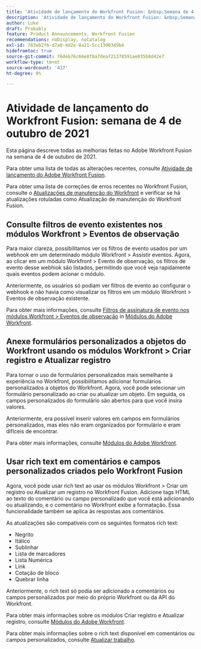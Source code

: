 ```yaml
---
title: 'Atividade de lançamento do Workfront Fusion: &nbsp;Semana de 4 de outubro de 2021'
description: 'Atividade de lançamento do Workfront Fusion: &nbsp;Semana de 4 de outubro de 2021'
author: Luke
draft: Probably
feature: Product Announcements, Workfront Fusion
recommendations: noDisplay, noCatalog
exl-id: 783eb2f6-d7a8-4d2e-8a21-5cc1390349b4
hidefromtoc: true
source-git-commit: 76deb76c66e8f8a7dea721378591ae035b8d42e7
workflow-type: tm+mt
source-wordcount: '417'
ht-degree: 0%

---
```


# Atividade de lançamento do Workfront Fusion: semana de 4 de outubro de 2021

Esta página descreve todas as melhorias feitas no Adobe Workfront Fusion na semana de 4 de outubro de 2021.

Para obter uma lista de todas as alterações recentes, consulte [Atividade de lançamento do Adobe Workfront Fusion](../../../product-announcements/product-releases/fusion-release-activity/fusion-release-activity.md).

Para obter uma lista de correções de erros recentes no Workfront Fusion, consulte o [Atualizações de manutenção do Workfront](https://experienceleague.adobe.com/docs/workfront-known-issues/releases/current-updates.html) e verificar se há atualizações rotuladas como Atualização de manutenção do Workfront Fusion.

## Consulte filtros de evento existentes nos módulos Workfront > Eventos de observação

Para maior clareza, possibilitamos ver os filtros de evento usados por um webhook em um determinado módulo Workfront > Assistir eventos. Agora, ao clicar em um módulo Workfront > Evento de observação, os filtros de evento desse webhiok são listados, permitindo que você veja rapidamente quais eventos podem acionar o módulo.

Anteriormente, os usuários só podiam ver filtros de evento ao configurar o webhook e não havia como visualizar os filtros em um módulo Workfront > Eventos de observação existente.

Para obter mais informações, consulte [Filtros de assinatura de evento nos módulos Workfront > Eventos de observação](../../../workfront-fusion/apps-and-their-modules/workfront-modules.md#event) in [Módulos do Adobe Workfront](../../../workfront-fusion/apps-and-their-modules/workfront-modules.md).

## Anexe formulários personalizados a objetos do Workfront usando os módulos Workfront > Criar registro e Atualizar registro

Para tornar o uso de formulários personalizados mais semelhante à experiência no Workfront, possibilitamos adicionar formulários personalizados a objetos do Workfront. Agora, você pode selecionar um formulário personalizado ao criar ou atualizar um objeto. Em seguida, os campos personalizados do formulário são abertos para que você insira valores.

Anteriormente, era possível inserir valores em campos em formulários personalizados, mas eles não eram organizados por formulário e eram difíceis de encontrar.

Para obter mais informações, consulte [Módulos do Adobe Workfront](../../../workfront-fusion/apps-and-their-modules/workfront-modules.md).

## Usar rich text em comentários e campos personalizados criados pelo Workfront Fusion

Agora, você pode usar rich text ao usar os módulos Workfront > Criar um registro ou Atualizar um registro no Workfront Fusion. Adicione tags HTML ao texto do comentário ou campo personalizado que você está adicionando ou atualizando, e o comentário no Workfront exibe a formatação. Essa funcionalidade também se aplica às respostas aos comentários.

As atualizações são compatíveis com os seguintes formatos rich text:

* Negrito
* Itálico
* Sublinhar
* Lista de marcadores
* Lista Numérica
* Link
* Cotação de bloco
* Quebrar linha

Anteriormente, o rich text só podia ser adicionado a comentários ou campos personalizados por meio do próprio Workfront ou da API do Workfront.

Para obter mais informações sobre os módulos Criar registro e Atualizar registro, consulte [Módulos do Adobe Workfront](../../../workfront-fusion/apps-and-their-modules/workfront-modules.md).

Para obter mais informações sobre o rich text disponível em comentários ou campos personalizados, consulte [Atualizar trabalho](../../../workfront-basics/updating-work-items-and-viewing-updates/update-work.md).
